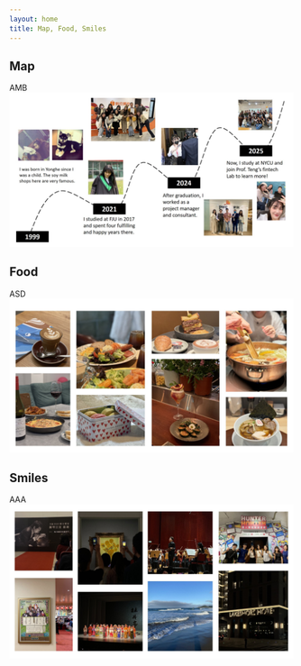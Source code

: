 ```yaml
---
layout: home
title: Map, Food, Smiles
---
```


## Map
AMB
![map](asset/map.jpg)

## Food
ASD
![food](asset/food.jpg)

## Smiles
AAA
![smile](asset/smile.jpg)

